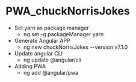 # PWA_chuckNorrisJokes

* Set yarn as package manager
    * ng set -g packageManager yarn
* Generate Angular APP
    * ng new chuckNorrisJokes --version v7.1.0
* Update angular CLI
    * ng update @angular/cli
* Adding PWA
    * ng add @angular/pwa    
